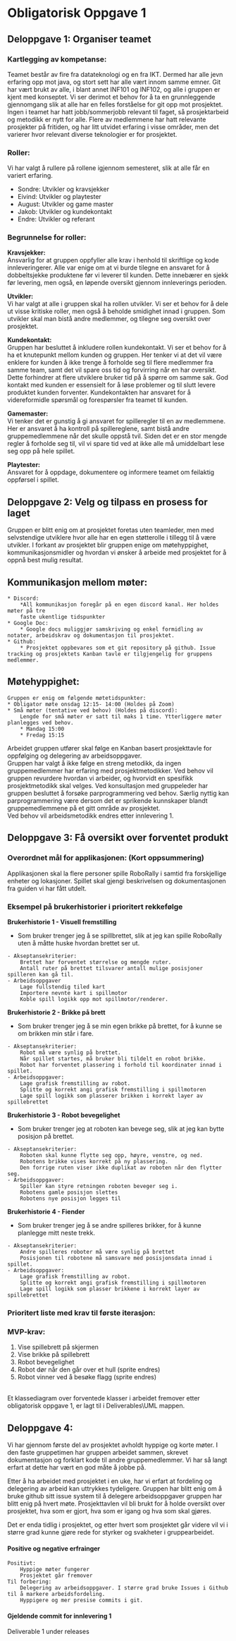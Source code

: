 # Obligatorisk Oppgave 1


## Deloppgave 1: Organiser teamet
### Kartlegging av kompetanse:
Teamet består av fire fra datateknologi og en fra IKT. 
Dermed har alle jevn erfaring opp mot java, og stort sett har alle vært innom samme emner. 
Git har vært brukt av alle, i blant annet INF101 og INF102, og alle i gruppen er kjent med konseptet. 
Vi ser derimot et behov for å ta en grunnleggende gjennomgang slik at alle har en felles forståelse for git opp mot prosjektet. 
Ingen i teamet har hatt jobb/sommerjobb relevant til faget, så prosjektarbeid og metodikk er nytt for alle. 
Flere av medlemmene har hatt relevante prosjekter på fritiden, og har litt utvidet erfaring i visse områder, men det varierer hvor relevant diverse teknologier er for prosjektet.
<br>

### Roller:
Vi har valgt å rullere på rollene igjennom semesteret, slik at alle får en variert erfaring.
* Sondre: Utvikler og kravsjekker
* Eivind: Utvikler og playtester
* August: Utvikler og game master
* Jakob: Utvikler og kundekontakt
* Endre: Utvikler og referant

### Begrunnelse for roller:
<b>Kravsjekker:</b><br>
Ansvarlig for at gruppen oppfyller alle krav i henhold til skriftlige og kode innleveringerer. Alle var enige om at vi burde tilegne en ansvaret for å dobbeltsjekke produktene før vi leverer til kunden. Dette innebærer en sjekk før levering, men også, en løpende oversikt gjennom innleverings perioden.

<b>Utvikler:</b><br>
Vi har valgt at alle i gruppen skal ha rollen utvikler. Vi ser et behov for å dele ut visse kritiske roller, men også å beholde smidighet innad i gruppen. Som utvikler skal man bistå andre medlemmer, og tilegne seg oversikt over prosjektet.

<b>Kundekontakt:</b><br>
Gruppen har besluttet å inkludere rollen kundekontakt. Vi ser et behov for å ha et knutepunkt mellom kunden og gruppen. Her tenker vi at det vil være enklere for kunden å ikke trenge å forholde seg til flere medlemmer fra samme team, samt det vil spare oss tid og forvirring når en har oversikt. Dette forhindrer at flere utviklere bruker tid på å spørre om samme sak. God kontakt med kunden er essensielt for å løse problemer og til slutt levere produktet kunden forventer. Kundekontakten har ansvaret for å videreformidle spørsmål og forespørsler fra teamet til kunden.

<b>Gamemaster:</b><br>
Vi tenker det er gunstig å gi ansvaret for spilleregler til en av medlemmene. Her er ansvaret å ha kontroll på spillereglene, samt bistå andre gruppemedlemmene når det skulle oppstå tvil. Siden det er en stor mengde regler å forholde seg til, vil vi spare tid ved at ikke alle må umiddelbart lese seg opp på hele spillet.

<b>Playtester:</b><br>
Ansvaret for å oppdage, dokumentere og informere teamet om feilaktig oppførsel i spillet.



## Deloppgave 2: Velg og tilpass en prosess for laget


Gruppen er blitt enig om at prosjektet foretas uten teamleder, men med selvstendige utviklere hvor alle har en egen støtterolle i tillegg til å være utvikler. I forkant av prosjektet blir gruppen enige om møtehyppighet, kommunikasjonsmidler og hvordan vi ønsker å arbeide med prosjektet for å oppnå best mulig resultat.

## Kommunikasjon mellom møter:
	* Discord:
		*All kommunikasjon foregår på en egen discord kanal. Her holdes møter på tre
		faste ukentlige tidspunkter
	* Google Doc:
		* Google docs muliggjør samskriving og enkel formidling av notater, arbeidskrav og dokumentasjon til prosjektet.
	* Github:
		* Prosjektet oppbevares som et git repository på github. Issue tracking og prosjektets Kanban tavle er tilgjengelig for gruppens medlemmer.

## Møtehyppighet:
	Gruppen er enig om følgende møtetidspunkter:
	* Obligator møte onsdag 12:15- 14:00 (Holdes på Zoom)
	* Små møter (tentative ved behov) (Holdes på discord):
        Lengde for små møter er satt til maks 1 time. Ytterliggere møter planlegges ved behov.
		* Mandag 15:00
		* Fredag 15:15


<p> 
    Arbeidet gruppen utfører skal følge en Kanban basert prosjekttavle for oppfølging og delegering av arbeidsoppgaver. <br>
    Gruppen har valgt å ikke følge en streng metodikk, da ingen gruppemedlemmer har erfaring med prosjektmetodikker. 
    Ved behov vil gruppen revurdere hvordan vi arbeider, og hvorvidt en spesifikk prosjektmetodikk skal velges. 
    Ved konsultasjon med gruppeleder har gruppen besluttet å forsøke parprogrammering ved behov. Særlig nyttig kan parprogrammering være dersom det er sprikende kunnskaper blandt gruppemedlemmene på et gitt område av prosjektet.
    <br> Ved behov vil arbeidsmetodikk endres etter innlevering 1. </br>

</p>




## Deloppgave 3: Få oversikt over forventet produkt

### Overordnet mål for applikasjonen: (Kort oppsummering)

Applikasjonen skal la flere personer spille RoboRally i samtid fra forskjellige enheter og lokasjoner. Spillet skal gjengi beskrivelsen og dokumentasjonen fra guiden vi har fått utdelt.


### Eksempel på brukerhistorier i prioritert rekkefølge

<b>Brukerhistorie 1 - Visuell fremstilling</b>

-  Som bruker trenger jeg å se spillbrettet, slik at jeg kan spille RoboRally uten å måtte huske hvordan brettet ser ut.
```
- Akseptansekriterier: 
	Brettet har forventet størrelse og mengde ruter.
	Antall ruter på brettet tilsvarer antall mulige posisjoner spilleren kan gå til.
- Arbeidsoppgaver
	Lage fullstendig tiled kart
	Importere nevnte kart i spillmotor
	Koble spill logikk opp mot spillmotor/renderer.
```

<b>Brukerhistorie 2 - Brikke på brett</b>

- Som bruker trenger jeg å se min egen brikke på brettet, for å kunne se om brikken min står i fare.
```
- Akseptansekriterier:
	Robot må være synlig på brettet.
	Når spillet startes, må bruker bli tildelt en robot brikke.
	Robot har forventet plassering i forhold til koordinater innad i spillet.
- Arbeidsoppgaver:
	Lage grafisk fremstilling av robot.
	Splitte og korrekt angi grafisk fremstilling i spillmotoren
	Lage spill logikk som plasserer brikken i korrekt layer av spillebrettet
```

<b>Brukerhistorie 3 - Robot bevegelighet</b>

- Som bruker trenger jeg at roboten kan bevege seg, slik at jeg kan bytte posisjon på brettet.
```
- Akseptansekriterier:
	Roboten skal kunne flytte seg opp, høyre, venstre, og ned.
	Robotens brikke vises korrekt på ny plassering.
	Den forrige ruten viser ikke duplikat av roboten når den flytter seg.
- Arbeidsoppgaver:
	Spiller kan styre retningen roboten beveger seg i.
	Robotens gamle posisjon slettes
	Robotens nye posisjon legges til
```

<b>Brukerhistorie 4 - Fiender </b>

- Som bruker trenger jeg å se andre spilleres brikker, for å kunne planlegge mitt neste trekk.
```
- Akseptansekriterier:
	Andre spilleres roboter må være synlig på brettet 
	Posisjonen til robotene må samsvare med posisjonsdata innad i spillet.
- Arbeidsoppgaver:
	Lage grafisk fremstilling av robot.
	Splitte og korrekt angi grafisk fremstilling i spillmotoren
	Lage spill logikk som plasser brikkene i korrekt layer av spillebrettet
```


### Prioritert liste med krav til første iterasjon:

### MVP-krav:

1. Vise spillebrett på skjermen
2. Vise brikke på spillebrett
3. Robot bevegelighet
4. Robot dør når den går over et hull (sprite endres)
5. Robot vinner ved å besøke flagg (sprite endres)
   

<br> Et klassediagram over forventede klasser i arbeidet fremover etter obligatorisk oppgave 1, er lagt til i Deliverables\UML mappen. </br>

## Deloppgave 4: 


Vi har gjennom første del av prosjektet avholdt hyppige og korte møter. I den faste gruppetimen har gruppen arbeidet sammen, skrevet dokumentasjon og forklart kode til andre gruppemedlemmer. Vi har så langt erfart at dette har vært en god måte å jobbe på.

Etter å ha arbeidet med prosjektet i en uke, har vi erfart at fordeling og delegering av arbeid kan uttrykkes tydeligere. Gruppen har blitt enig om å bruke github sitt issue system til å delegere arbeidsoppgaver gruppen har blitt enig på hvert møte. Prosjekttavlen vil bli brukt for å holde oversikt over prosjektet, hva som er gjort, hva som er igang og hva som skal gjøres.

Det er enda tidlig i prosjektet, og etter hvert som prosjektet går videre vil vi i større grad kunne gjøre rede for styrker og svakheter i gruppearbeidet.

#### Positive og negative erfrainger 
    Positivt:
        Hyppige møter fungerer
        Prosjektet går fremover
    Til forbering:
        Delegering av arbeidsoppgaver. I større grad bruke Issues i Github til å markere arbeidsfordeling.
        Hyppigere og mer presise commits i git.


<h4> Gjeldende commit for innlevering 1 </h4>
Deliverable 1 under releases
